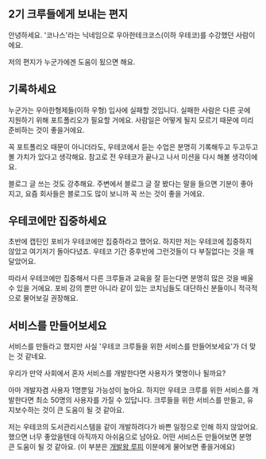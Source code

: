 ## 2기 크루들에게 보내는 편지



안녕하세요. '코나스'라는 닉네임으로 우아한테크코스(이하 우테코)를 수강했던 사람이에요.

저의 편지가 누군가에겐 도움이 됬으면 해요.



## 기록하세요

 누군가는 우아한형제들(이하 우형) 입사에 실패할 것입니다. 실패한 사람은 다른 곳에 지원하기 위해 포트폴리오가 필요할 거에요. 사람일은 어떻게 될지 모르기 때문에 미리 준비하는 것이 좋을거에요.

 꼭 포트폴리오 때문이 아니더라도, 우테코에서 듣는 수업은 분명히 기록해두고 두고두고 볼 가치가 있다고 생각해요. 참고로 전 우테코가 끝나고 나서 미션을 다시 해볼 생각이에요.

 블로그 글 쓰는 것도 강추해요. 주변에서 블로그 글 잘 봤다는 말을 들으면 기분이 좋아지고, 요즘 회사들은 블로그도 많이 보니까 꼭 쓰는 것이 좋을 거에요.



## 우테코에만 집중하세요

 초반에 캡틴인 포비가 우테코에만 집중하라고 했어요. 하지만 저는 우테코에 집중하지 않았고 여기저기 돌아다녔죠. 우테코 기간 중후반에 그런것들이 다 부질없다는 것을 깨달았어요.

 따라서 우테코에만 집중해서 다른 크루들과 교육을 잘 듣는다면 분명히 많은 것을 배울 수 있을 거에요. 포비 강의 뿐만 아니라 같이 있는 코치님들도 대단하신 분들이니 적극적으로 물어보길 권장해요. 

## 

## 서비스를 만들어보세요

 서비스를 만들라고 했지만 사실 '우테코 크루들을 위한 서비스를 만들어보세요'가 더 맞는 것 같네요. 

우리가 만약 사회에서 혼자 서비스를 개발한다면 사용자가 몇명이나 될까요? 

아마 개발자겸 사용자 1명뿐일 가능성이 높아요. 하지만 우테코 크루를 위한 서비스를 개발한다면 최소 50명의 사용자를 가질 수 있답니다. 크루들을 위한 서비스를 만들고, 유지보수하는 것이 큰 도움이 될 것 같아요.

 저는 우테코의 도서관리시스템을 같이 개발하려다가 바쁜 일정으로 인해 하지 않았어요. 했으면 너무 좋았을텐데 아직까지 아쉬움으로 남아요. 어떤 서비스든 만들어보면 분명 큰 도움이 될 것 같아요. (이 부분은 [개발왕 루피](https://www.youtube.com/channel/UCipvQqo32UmHkAAwhn-MfbQ) 이분에게 물어보면 좋을거에요)

